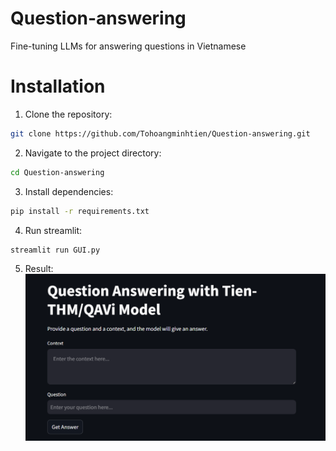 # Question-answering
Fine-tuning LLMs for answering questions in Vietnamese

# Installation
1. Clone the repository:
```bash
git clone https://github.com/Tohoangminhtien/Question-answering.git
```
2. Navigate to the project directory:
```bash
cd Question-answering
```
3. Install dependencies:
```bash
pip install -r requirements.txt
```
4. Run streamlit:
```bash
streamlit run GUI.py
```

5. Result:
![alt text](image.png)